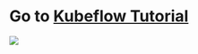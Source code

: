 # Go to [Kubeflow Tutorial](kubeflow/kr/overview.html)



<img src="/home/k8smaster/github/aimldl.github.io/images/aimldl-profile-rabbit_and_turtle-2020-06-26_resized.png" align="left">